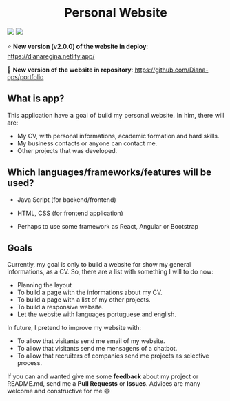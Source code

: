<p align="center">
  <h1 align="center">Personal Website</h1>
  <img src="https://user-images.githubusercontent.com/46378210/73127556-ed7e0e00-3fa0-11ea-8a73-82d8ec7747be.PNG"/>
  <img src="http://img.shields.io/static/v1?label=vers%C3%A3o%20do%20projeto&message=v1.0.0&color=red&style=for-the-badge&logo=github"/>
</p>

:star: **New version (v2.0.0) of the website in deploy**: https://dianaregina.netlify.app/ 

:memo: **New version of the website in repository**: https://github.com/Diana-ops/portfolio

## What is app? 

<p align="justify">
This application have a goal of build my personal website. In him, there will are:

- My CV, with personal informations, academic formation and hard skills.
- My business contacts or anyone can contact me.
- Other projects that was developed.

</p>

## Which languages/frameworks/features will be used?

- Java Script (for backend/frontend)

- HTML, CSS (for frontend application)

- Perhaps to use some framework as React, Angular or Bootstrap

## Goals

Currently, my goal is only to build a website for show my general informations, as a CV. So, there are a list with something I will to do now:

- Planning the layout
- To build a page with the informations about my CV.
- To build a page with a list of my other projects.
- To build a responsive website. 
- Let the website with languages portuguese and english.

In future, I pretend to improve my website with:

- To allow that visitants send me email of my website.
- To allow that visitants send me mensagens of a chatbot. 
- To allow that recruiters of companies send me projects as selective process. 

If you can and wanted give me some **feedback** about my project or README.md, send me a **Pull Requests** or **Issues**. Advices are many welcome and constructive for me :smile:

